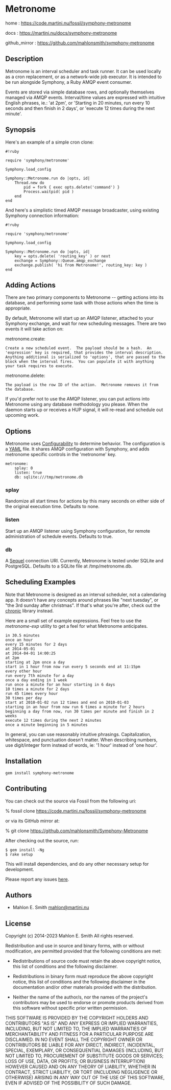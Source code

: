 # Metronome

home
: https://code.martini.nu/fossil/symphony-metronome

docs
: https://martini.nu/docs/symphony-metronome

github_mirror
: https://github.com/mahlonsmith/symphony-metronome



## Description

Metronome is an interval scheduler and task runner.  It can be used locally as a
cron replacement, or as a network-wide job executor.  It is intended to be run
alongside Symphony, a Ruby AMQP event consumer.

Events are stored via simple database rows, and optionally themselves managed
via AMQP events.  Interval/time values are expressed with intuitive English
phrases, ie.: 'at 2pm', or 'Starting in 20 minutes, run every 10 seconds and
then finish in 2 days', or 'execute 12 times during the next minute'.

## Synopsis

Here's an example of a simple cron clone:

```
#!ruby

require 'symphony/metronome'

Symphony.load_config

Symphony::Metronome.run do |opts, id|
	Thread.new do
		pid = fork { exec opts.delete('command') }
		Process.waitpid( pid )
	end
end
```


And here's a simplistic timed AMQP message broadcaster, using existing Symphony
connection information:

```
#!ruby

require 'symphony/metronome'

Symphony.load_config

Symphony::Metronome.run do |opts, id|
	key = opts.delete( 'routing_key' ) or next
	exchange = Symphony::Queue.amqp_exchange
	exchange.publish( 'hi from Metronome!', routing_key: key )
end
```

## Adding Actions

There are two primary components to Metronome -- getting actions into
its database, and performing some task with those actions when the time
is appropriate.

By default, Metronome will start up an AMQP listener, attached to your
Symphony exchange, and wait for new scheduling messages.  There are two
events it will take action on:

metronome.create:

	Create a new scheduled event.  The payload should be a hash.  An
	'expression' key is required, that provides the interval description.
	Anything additional is serialized to 'options', that are passed to the
	block when the interval fires.  You can populate it with anything
	your task requires to execute.

metronome.delete:

	The payload is the row ID of the action.  Metronome removes it from
	the database.

If you'd prefer not to use the AMQP listener, you can put actions into
Metronome using any database methodology you please.  When the daemon
starts up or receives a HUP signal, it will re-read and schedule out
upcoming work.


## Options

Metronome uses
[Configurability](https://rubygems.org/gems/configurability) to determine
behavior.  The configuration is a [YAML](http://www.yaml.org/) file.  It
shares AMQP configuration with Symphony, and adds metronome specific
controls in the 'metronome' key.

	metronome:
		splay: 0
		listen: true
		db: sqlite:///tmp/metronome.db


### splay

Randomize all start times for actions by this many seconds on either
side of the original execution time.  Defaults to none.

### listen

Start up an AMQP listener using Symphony configuration, for remote
administration of schedule events.  Defaults to true.

### db

A [Sequel](https://rubygems.org/gems/sequel) connection URI.  Currently,
Metronome is tested under SQLite and PostgreSQL.  Defaults to a SQLite
file at /tmp/metronome.db.


## Scheduling Examples

Note that Metronome is designed as an interval scheduler, not a
calendaring app.  It doesn't have any concepts around phrases like "next
tuesday", or "the 3rd sunday after christmas".  If that's what you're
after, check out the [chronic](http://rubygems.org/gems/chronic)
library instead.

Here are a small set of example expressions.  Feel free to use the
*metronome-exp* utility to get a feel for what Metronome anticipates.

```
in 30.5 minutes
once an hour
every 15 minutes for 2 days
at 2014-05-01
at 2014-04-01 14:00:25
at 2pm
starting at 2pm once a day
start in 1 hour from now run every 5 seconds end at 11:15pm
every other hour
run every 7th minute for a day
once a day ending in 1 week
run once a minute for an hour starting in 6 days
10 times a minute for 2 days
run 45 times every hour
30 times per day
start at 2010-01-02 run 12 times and end on 2010-01-03
starting in an hour from now run 6 times a minute for 2 hours
beginning a day from now, run 30 times per minute and finish in 2 weeks
execute 12 times during the next 2 minutes
once a minute beginning in 5 minutes
```

In general, you can use reasonably intuitive phrasings.  Capitalization,
whitespace, and punctuation doesn't matter.  When describing numbers,
use digit/integer form instead of words, ie: '1 hour' instead of 'one
hour'.


## Installation

```
gem install symphony-metronome
```

## Contributing

You can check out the source via Fossil from the following uri:

% fossil clone https://code.martini.nu/fossil/symphony-metronome

or via its GitHub mirror at:

% git clone https://github.com/mahlonsmith/Symphony-Metronome

After checking out the source, run:

    $ gem install -Ng
    $ rake setup

This will install dependencies, and do any other necessary setup for
development.

Please report any issues
[here](https://code.martini.nu/fossil/symphony-metronome/tktnew).


## Authors

- Mahlon E. Smith <mahlon@martini.nu>


## License

Copyright (c) 2014-2023 Mahlon E. Smith
All rights reserved.

Redistribution and use in source and binary forms, with or without
modification, are permitted provided that the following conditions are met:

* Redistributions of source code must retain the above copyright notice,
  this list of conditions and the following disclaimer.

* Redistributions in binary form must reproduce the above copyright notice,
  this list of conditions and the following disclaimer in the documentation
  and/or other materials provided with the distribution.

* Neither the name of the author/s, nor the names of the project's
  contributors may be used to endorse or promote products derived from this
  software without specific prior written permission.

THIS SOFTWARE IS PROVIDED BY THE COPYRIGHT HOLDERS AND CONTRIBUTORS "AS IS"
AND ANY EXPRESS OR IMPLIED WARRANTIES, INCLUDING, BUT NOT LIMITED TO, THE
IMPLIED WARRANTIES OF MERCHANTABILITY AND FITNESS FOR A PARTICULAR PURPOSE ARE
DISCLAIMED. IN NO EVENT SHALL THE COPYRIGHT OWNER OR CONTRIBUTORS BE LIABLE
FOR ANY DIRECT, INDIRECT, INCIDENTAL, SPECIAL, EXEMPLARY, OR CONSEQUENTIAL
DAMAGES (INCLUDING, BUT NOT LIMITED TO, PROCUREMENT OF SUBSTITUTE GOODS OR
SERVICES; LOSS OF USE, DATA, OR PROFITS; OR BUSINESS INTERRUPTION) HOWEVER
CAUSED AND ON ANY THEORY OF LIABILITY, WHETHER IN CONTRACT, STRICT LIABILITY,
OR TORT (INCLUDING NEGLIGENCE OR OTHERWISE) ARISING IN ANY WAY OUT OF THE USE
OF THIS SOFTWARE, EVEN IF ADVISED OF THE POSSIBILITY OF SUCH DAMAGE.

